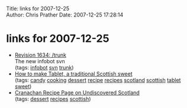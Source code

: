 Title: links for 2007-12-25  
Author: Chris Prather
Date: 2007-12-25 17:28:14

# links for 2007-12-25
<ul class="delicious">
	<li>
		<div class="delicious-link"><a href="http://infobot.svn.sourceforge.net/svnroot/infobot/trunk/">Revision 1634: /trunk</a></div>
		<div class="delicious-extended">The new infobot svn</div>
		<div class="delicious-tags">(tags: <a href="http://del.icio.us/perigrin/infobot">infobot</a> <a href="http://del.icio.us/perigrin/svn">svn</a> <a href="http://del.icio.us/perigrin/trunk">trunk</a>)</div>
	</li>
	<li>
		<div class="delicious-link"><a href="http://scruss.com/tablet.html">How to make Tablet, a traditional Scottish sweet</a></div>
		<div class="delicious-tags">(tags: <a href="http://del.icio.us/perigrin/candy">candy</a> <a href="http://del.icio.us/perigrin/cooking">cooking</a> <a href="http://del.icio.us/perigrin/dessert">dessert</a> <a href="http://del.icio.us/perigrin/recipe">recipe</a> <a href="http://del.icio.us/perigrin/recipes">recipes</a> <a href="http://del.icio.us/perigrin/scotland">scotland</a> <a href="http://del.icio.us/perigrin/scottish">scottish</a> <a href="http://del.icio.us/perigrin/tablet">tablet</a> <a href="http://del.icio.us/perigrin/sweet">sweet</a>)</div>
	</li>
	<li>
		<div class="delicious-link"><a href="http://www.undiscoveredscotland.co.uk/usrecipes/cranachan/">Cranachan Recipe Page on Undiscovered Scotland</a></div>
		<div class="delicious-tags">(tags: <a href="http://del.icio.us/perigrin/dessert">dessert</a> <a href="http://del.icio.us/perigrin/recipes">recipes</a> <a href="http://del.icio.us/perigrin/scottish">scottish</a>)</div>
	</li>
</ul>

